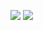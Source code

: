 ![](https://komarev.com/ghpvc/?username=Mvtbh)
![](https://github-profile-trophy.vercel.app/?username=Mvtbh&theme=onestar)
